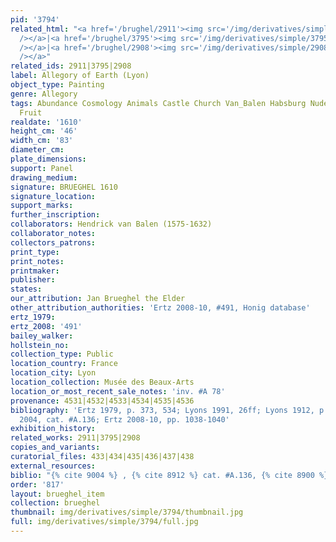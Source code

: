 ```yaml
---
pid: '3794'
related_html: "<a href='/brughel/2911'><img src='/img/derivatives/simple/2911/thumbnail.jpg'
  /></a>|<a href='/brughel/3795'><img src='/img/derivatives/simple/3795/thumbnail.jpg'
  /></a>|<a href='/brughel/2908'><img src='/img/derivatives/simple/2908/thumbnail.jpg'
  /></a>"
related_ids: 2911|3795|2908
label: Allegory of Earth (Lyon)
object_type: Painting
genre: Allegory
tags: Abundance Cosmology Animals Castle Church Van_Balen Habsburg Nude Putti Landscape
  Fruit
realdate: '1610'
height_cm: '46'
width_cm: '83'
diameter_cm: 
plate_dimensions: 
support: Panel
drawing_medium: 
signature: BRUEGHEL 1610
signature_location: 
support_marks: 
further_inscription: 
collaborators: Hendrick van Balen (1575-1632)
collaborator_notes: 
collectors_patrons: 
print_type: 
print_notes: 
printmaker: 
publisher: 
states: 
our_attribution: Jan Brueghel the Elder
other_attribution_authorities: 'Ertz 2008-10, #491, Honig database'
ertz_1979: 
ertz_2008: '491'
bailey_walker: 
hollstein_no: 
collection_type: Public
location_country: France
location_city: Lyon
location_collection: Musée des Beaux-Arts
location_or_most_recent_sale_notes: 'inv. #A 78'
provenance: 4531|4532|4533|4534|4535|4536
bibliography: 'Ertz 1979, p. 373, 534; Lyons 1991, 26ff; Lyons 1912, p. 10; Werche
  2004, cat. #A.136; Ertz 2008-10, pp. 1038-1040'
exhibition_history: 
related_works: 2911|3795|2908
copies_and_variants: 
curatorial_files: 433|434|435|436|437|438
external_resources: 
biblio: "{% cite 9004 %} , {% cite 8912 %} cat. #A.136, {% cite 8900 %} pp. 1038-1040"
order: '817'
layout: brueghel_item
collection: brueghel
thumbnail: img/derivatives/simple/3794/thumbnail.jpg
full: img/derivatives/simple/3794/full.jpg
---
```

